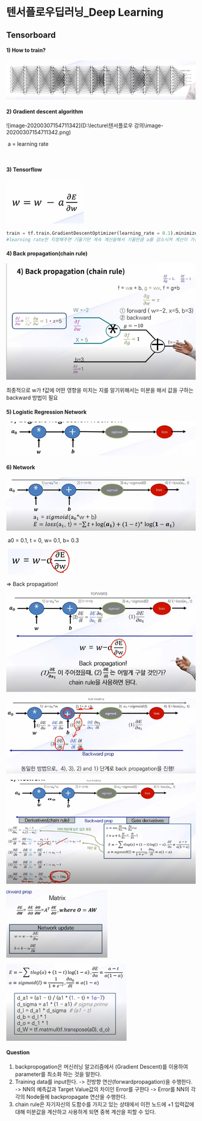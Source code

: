 # 텐서플로우딥러닝_Deep Learning

## Tensorboard



#### 1) How to train?

![image-20200307154636640](image-20200307154636640.png)



#### 2) Gradient descent algorithm

![image-20200307154711342](D:\lecture\텐서플로우 강의\image-20200307154711342.png)

​						a = learning rate

​						

#### 3) Tensorflow

![image-20200307154820571](image-20200307154820571.png)

``` python
train = tf.train.GradientDescentOptimizer(learning_rate = 0.1).minimize(cost)
#learning rate만 지정해주면 기울기만 계속 계산을해서 기울만큼 a를 감소시켜 계산이 가능함.
```





#### 4) Back propagation(chain rule)



![image-20200307154942943](image-20200307154942943.png)

최종적으로 w가 f값에 어떤 영향을 미치는 지를 알기위해서는 미분을 해서 값을 구하는 backward 방법이 필요



#### 5) Logistic Regression Network

![image-20200307155227978](image-20200307155227978.png)



#### 6) Network

![image-20200307155249703](image-20200307155249703.png)

​										a0 = 0.1, t = 0, w= 0.1, b= 0.3

​										![image-20200307155737274](image-20200307155737274.png)

=> Back propagation!

![image-20200307155950731](image-20200307155950731.png)

![image-20200307160120811](image-20200307160120811.png)

![image-20200307160831850](image-20200307160831850.png)



<img src="image-20200307160847631.png" alt="image-20200307160847631" style="zoom:80%;" />

![image-20200307160938817](image-20200307160938817.png)



#### Question



1. backpropogation은 머신러닝 알고리즘에서 (Gradient Descent)를 이용하여  parameter를 최소화 하는 것을 말한다.
2. Training data를 input한다. -> 전방향 연산(forwardpropagation)을 수행한다. -> NN의 예측값과 Target Value값의 차이인 Error를 구한다 -> Error를 NN의 각각의 Node들에 backpropagate 연산을 수행한다.
3. chain rule은 자기자신의 도함수를 가지고 있는 상태에서 이전 노드에 +1 입력값에 대해 미분값을 계산하고 사용하게 되면 중복 계산을 피할 수 있다.

